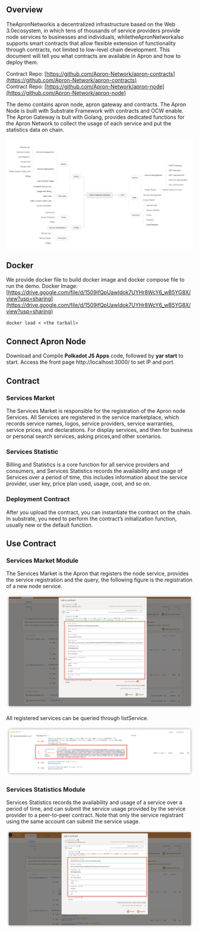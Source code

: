 ## Overview
TheApronNetworkis a decentralized infrastructure based on the Web 3.0ecosystem, in which tens of thousands of service providers provide node services to businesses and individuals, whiletheApronNetworkalso supports smart contracts that allow flexible extension of functionality through contracts, not limited to low-level chain development. This document will tell you what contracts are available in Apron and how to deploy them.

Contract Repo: [https://github.com/Apron-Network/apron-contracts](https://github.com/Apron-Network/apron-contracts)   
Contract Repo: [https://github.com/Apron-Network/apron-node](https://github.com/Apron-Network/apron-node)   

The demo contains apron node, apron gateway and contracts. The Apron Node is built with Substrate Framework with contracts and OCW enable. The Apron Gateway is buit with Golang, provides dedicated functions for the Apron Network to collect the usage of each service and put the statistics data on chain.

![](./demo-img/Demo-Structure.jpeg)

## Docker

We provide docker file to build docker image and docker compose file to run the demo.
Docker Image: [https://drive.google.com/file/d/1509jfQpUawIdok7UYHr8WcY6_wB5YG8X/view?usp=sharing](https://drive.google.com/file/d/1509jfQpUawIdok7UYHr8WcY6_wB5YG8X/view?usp=sharing)

```
docker load < <the tarball>
```

## Connect Apron Node

Download and Compile **Polkadot JS Apps** code, followed by **yar start** to start. Access the front page http://localhost:3000/ to set IP and port.

## Contract
### Services Market

The Services Market is responsible for the registration of the Apron node Services. All Services are registered in the service marketplace, which records service names, logos, service providers, service warranties, service prices, and declarations. For display services, and then for business or personal search services, asking prices,and other scenarios.

### Services Statistic

Billing and Statistics is a core function for all service providers and consumers, and Services Statistics records the availability and usage of Services over a period of time, this includes information about the service provider, user key, price plan used, usage, cost, and so on.

### Deployment Contract

After you upload the contract, you can instantiate the contract on the chain. In substrate, you need to perform the contract’s initialization function, usually new or the default function.

## Use Contract

### Services Market Module

The Services Market is the Apron that registers the node service, provides the service registration and the query, the following figure is the registration of a new node service.

![](./demo-img/image-5.png)

All registered services can be queried through listService.

![](./demo-img/image-7.png)


### Services Statistics Module

Services Statistics records the availability and usage of a service over a period of time, and can submit the service usage provided by the service provider to a peer-to-peer contract. Note that only the service registrant using the same account can submit the service usage.

![](./demo-img/image-6.png)




